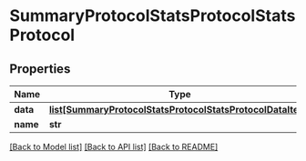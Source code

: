 # SummaryProtocolStatsProtocolStatsProtocol

## Properties
Name | Type | Description | Notes
------------ | ------------- | ------------- | -------------
**data** | [**list[SummaryProtocolStatsProtocolStatsProtocolDataItem]**](SummaryProtocolStatsProtocolStatsProtocolDataItem.md) |  | [optional] 
**name** | **str** |  | [optional] 

[[Back to Model list]](../README.md#documentation-for-models) [[Back to API list]](../README.md#documentation-for-api-endpoints) [[Back to README]](../README.md)


